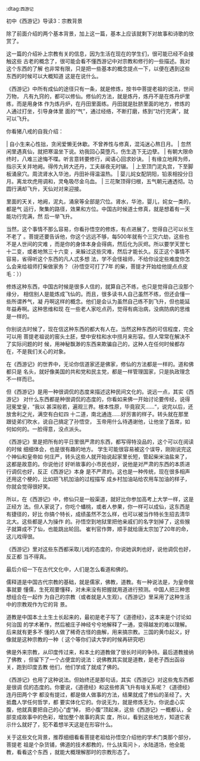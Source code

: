     
:dtag:`西游记`

初中《西游记》导读3：宗教背景

除了前面介绍的两个基本背景，加上这一篇，基本上应该就剩下对故事和诗歌的欣赏了。

这一篇的介绍补上宗教有关的信息，因为生活在现在的学生们，很可能已经不会接触这些
古老的概念了，很可能会看不懂西游记中对宗教和修行的一些描述。我对这个东西的了解
也非常有限，只是把一些基本的概念提点一下，以便在遇到这些东西的时候可以大概知道
这是在说什么。

《西游记》中所有成仙的途径只有一条，就是修炼，按书中菩提老祖的说法，世间万物，
凡有九窍的，都可以修仙。修仙的方法，就是炼丹，炼丹不是在炼丹炉里练，而是用身体
作为炼丹炉，在丹田里面练。丹田就是肚脐里面的地方，修炼的人通过打坐，引导身体里
面的“气”，通过经络，不断打磨，练到“功行完满”，就可以飞升。

你看猪八戒的自我介绍：

  | 自小生来心性拙，贪闲爱懒无休歇。不曾养性与修真，混沌迷心熬日月。
  | 忽然闲里遇真仙，就把寒温坐下说。劝我回心莫堕凡，伤生造下无边孽。
  | 有朝大限命终时，八难三途悔不喋。听言意转要修行，闻语心回求妙诀。
  | 有缘立地拜为师，指示天关并地阙。得传九转大还丹，工夫昼夜无时辍。
  | 上至顶门泥丸宫，下至脚板涌泉穴。周流肾水入华池，丹田补得温温热。
  | 婴儿姹女配阴阳，铅汞相投分日月。离龙坎虎用调和，灵龟吸尽金乌血。
  | 三花聚顶得归根，五气朝元通透彻。功圆行满却飞升，天仙对对来迎接。

里面的天关，地阙，泥丸，涌泉等全部是穴位。肾水，华池，婴儿，姹女一类的，都是气
运行，聚集的路径，效果和方位。中国古时候道士修真，就是想着有一天能功行完满，然
后一举飞升。

当然，这个事情不那么容易，你看孙悟空的修炼，有点进展了，觉得自己可以长生不老了
。菩提还要告诉他，你这个远远不够，每500年就有个三灾六劫，这些也不是人世间的灾难
，而是你的身体本身会得病，然后化为灰烬。所以要学天罡七十二变，或者地煞三十六变
，来躲过这些灾难，然后才能长久。反正这个事情不容易，省得听这个东西的凡人忒多想
法，学不会怪祖师，不给你设定些难度你怎么会来给祖师打柴做家务？（孙悟空可打了7年
的柴，菩提才开始给他提点点皮毛：））

修炼这种东西，中国古时候是很多人信的，就算自己不练，也只是觉得自己没那个缘分，
相信别人是能炼成飞仙的。而且，很多读书人自己虽然不练，但还会懂一些所谓养气，凝
丹啊这样的概念。他们是会认为虽然自己练不到飞升，但也能延年益寿啊。这种思维和现
在一些老人家吃点药，觉得有病治病，没病防病的思维是一样的。

你别说古时候了，现在信这种东西的都大有人在。当然这种东西的可信程度，完全可以用
菩提老祖说的窑头土胚，壁中安柱和水中捞月来形容。但人常常在解决不了实际问题的时
候，用神秘飘渺的东西来欺骗自己的，这种人在任何时候都存在，不是我们关心的对象。

在《西游记》的世界中，无论你信道家还是佛家，修仙的方法都是一样的。道和佛都只是
名头，就好像美国的共和党和民主党，都是一样管理国家，只是执政理念不一样而已。

但《西游记》是用一种很调侃的态度来描述这种民间文化的。说远一点，其实《西游记》
对什么东西都是种很调侃的态度的，你看如来佛一开始讨论要传经，说得冠冕堂皇，“我以
甚深般若，遍观三界。根本性原，毕竟寂灭……“，说完以后，还放舍利之光，满空有白虹四
十二道，南北通连……好厉害的样子。转头就在那里跟徒弟们吹水，说自己搞定了孙悟空，
玉帝用什么待遇谢他，让他坐了首席，如何如何的。一脸得意，没点派头。

《西游记》里是把所有的平日里很严肃的东西，都写得特没品的，这个可以在阅读的时候
细细体会，也是很有趣的地方。 学生可能很容易被这个误导，刚刚说完这个神仙和皇帝如
何庄严，转头这些人就开始说起家里长短，管起柴米油盐来了，这都是故意的。你说他讨
好听故事的小市民也好，说他是对严肃的东西的本质进行调侃也好，反正《西游记》本身
是不严肃的。这也是一种传统，现在很多相声还用这个梗的，比如把飞机加油的过程描写
成乡村加油站给农用车加油的样子，你就会觉得很好笑。

所以，在《西游记》中，修仙只是一般渠道，就好比你参加高考上大学一样，这是正经方
法。但人家说了，你吃个蟠桃，或者人参果，你一样可以成仙，这东西是有捷径的，好比
你搞个特长，成绩虽然不怎么样，也可以被当作特长生招去清华北大。这些都是人为操作
的。孙悟空到地狱里把他亲戚们的名字划掉了，这些猴子就算成不了仙，也能跳出轮回。
崔判官作弊，顺手就给唐太宗加了20年的命，这儿戏得很。

《西游记》里对这些东西都采取儿戏的态度的，你说她讽刺也好，说他调侃也好，反正都
当不得真。

最后介绍一下在古代文化中，人们是怎么看道和佛的。

儒释道是中国古代宗教的基础，就是儒家，佛教，道教。有一种说法是，为皇帝做事就要
懂儒，生死观要懂释，对未来没有把握就用道进行预测。中国人把三种思想组合在一起作
为自己的宗教（或者就是人生观）。《西游记》里采用了这种生活中的宗教观作为它的背
景。

道教是中国本土土生土长起来的，最初是老子写了《道德经》，这本来是个讨论如何治国
的学术著作，然后被庄子神经兮兮地解释了一通，变得越发的难以理解。后来就有更多不
懂的人做了稀奇古怪的曲解，用来搞宗教。三国的黄巾起义，好像就是这种宗教的一种（
这个等你们读大学的时候再研究吧）

佛是外来宗教，从印度传过来，和本土的道教做了很长时间的争持。最后道教接纳了佛教
，但留下了一个占便宜的说法：说佛教其实就是道教，是老子西出函谷关，跑到印度去教
他们，他们学成了就成了佛的。

《西游记》也用了这种说法。但始终还是那句话，其实《西游记》对这些鬼东西都是很调
侃的态度的。你要说，《道德经》和这些修真飞升有啥关系呢？《道德经》连丹田两个字
都没有提过，都是做人做事的方法，结果就成了修仙的圣经了。大抵蠢人学任何哲学，都
要实体化它的。你说无为，就是修炼无为，你说虚心实腹，他就真要把自己的心”虚“掉，
把小腹”顶起来，这些《西游记》一概都认，全部变成故事中的色彩，增加整个故事的真实
度，所以，看到这些地方，知道它表示什么就好了，犯不着想半天这是在形容什么。

关于这些文化背景，推荐细细看看菩提老祖给孙悟空介绍他的学术门类那个部分，菩提老
祖是个杂货铺，佛道的技术都教的，什么扶鸾问卜，水陆道场，他全能教，看看这个东西
，就能大概理解那时的宗教形态了。
